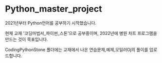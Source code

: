 # Python_master_project
2021년부터 Python언어를 공부하기 시작했습니다.


현재 교재 '코딩마법서_파이썬_스톤'으로 공부중이며,
2022년에 병원 차트 프로그램을 만드는 것이 목표입니다.


CodingPythonStone 폴더에는 교재에서 나온 연습문제,예제,오일러Oj의 풀이를 업로드합니다.



